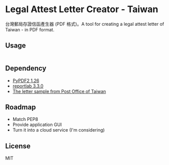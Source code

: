 # Legal Attest Letter Creator - Taiwan #
台灣郵局存證信函產生器 (PDF 格式)。A tool for creating a legal attest letter of Taiwan - in PDF format.

## Usage ##
```
```

## Dependency ##
- [PyPDF2 1.26](https://github.com/mstamy2/PyPDF2)  
- [reportlab 3.3.0](https://bitbucket.org/rptlab/reportlab)
- [The letter sample from Post Office of Taiwan](http://www.post.gov.tw/post/internet/Download/index.jsp?ID=220301)

## Roadmap ##
- Match PEP8  
- Provide application GUI
- Turn it into a cloud service (I'm considering)

## License ##
MIT

